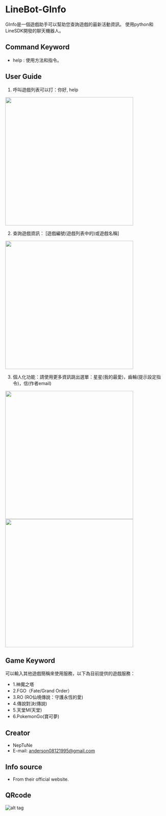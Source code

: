 # LineBot-GInfo

GInfo是一個遊戲助手可以幫助您查詢遊戲的最新活動資訊。
使用python和LineSDK開發的聊天機器人。

## Command Keyword

* help : 使用方法和指令。

## User Guide

1. 呼叫遊戲列表可以打：你好, help

<img src='https://i.imgur.com/HQ7krkq.png' width='400'>

2. 查詢遊戲資訊： [遊戲編號(遊戲列表中的)或遊戲名稱]

<img src='https://i.imgur.com/2qHaFm2.png' width='400'>

3. 個人化功能：請使用更多資訊跳出選單：星星(我的最愛)，齒輪(提示設定指令)，信(作者email)

<img src='https://i.imgur.com/JPIoQ3D.png' width='400'>
<img src='https://i.imgur.com/yWNhg6E.png' width='400'>

## Game Keyword

可以輸入其他遊戲簡稱來使用服務，以下為目前提供的遊戲服務：

* 1.神魔之塔
* 2.FGO（Fate/Grand Order）
* 3.RO (RO仙境傳說：守護永恆的愛)
* 4.傳說對決(傳說)
* 5.天堂M(天堂)
* 6.PokemonGo(寶可夢)

## Creator

* NepTuNe
* E-mail: anderson08121995@gmail.com

## Info source

* From their official website.

## QRcode
![alt tag](https://i.imgur.com/PvEN6HS.png)